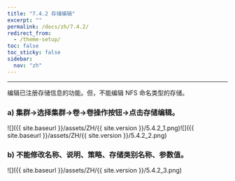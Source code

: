 ```yaml
---
title: "7.4.2 存储编辑"
excerpt: ""
permalink: /docs/zh/7.4.2/
redirect_from:
  - /theme-setup/
toc: false
toc_sticky: false
sidebar:
  nav: "zh"
---
```


---
编辑已注册存储信息的功能。但，不能编辑 NFS 命名类型的存储。

### a\) 集群→选择集群→卷→卷操作按钮→点击存储编辑。
![]({{ site.baseurl }}/assets/ZH/{{ site.version }}/5.4.2_1.png)![]({{ site.baseurl }}/assets/ZH/{{ site.version }}/5.4.2_2.png)

### b\) 不能修改名称、说明、策略、存储类别名称、参数值。
![]({{ site.baseurl }}/assets/ZH/{{ site.version }}/5.4.2_3.png)
